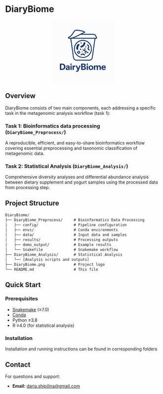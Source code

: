 # DiaryBiome

<div align="center">
  <img src="DiaryBiome.png" alt="DiaryBiome Logo" width="200"/>
</div>

## Overview

DiaryBiome consists of two main components, each addressing a specific task in the metagenomic analysis workflow (task 1):

### Task 1: Bioinformatics data processing (`DiaryBiome_Preprocess/`)
A reproducible, efficient, and easy-to-share bioinformatics workflow covering essential preprocessing and taxonomic classification of metagenomic data.

### Task 2: Statistical Analysis (`DiaryBiome_Analysis/`)
Comprehensive diversity analyses and differential abundance analysis between dietary supplement and yogurt samples using the processed data from processing step.

## Project Structure

```
DiaryBiome/
├── DiaryBiome_Preprocess/     # Bioinformatics Data Processing
│   ├── config/                # Pipeline configuration
│   ├── envs/                  # Conda environments
│   ├── data/                  # Input data and samples
│   ├── results/               # Processing outputs
│   ├── demo_output/           # Example results
│   └── Snakefile              # Snakemake workflow
├── DiaryBiome_Analysis/       # Statistical Analysis
│   └── [Analysis scripts and outputs]
├── DiaryBiome.png             # Project logo
└── README.md                  # This file
```

## Quick Start

### Prerequisites
- [Snakemake](https://snakemake.readthedocs.io/) (≥7.0)
- [Conda](https://docs.conda.io/)
- Python ≥3.8
- R ≥4.0 (for statistical analysis)

### Installation
Installation and running instructions can be found in corresponding folders


## Contact
For questions and support:
- **Email:** daria.shipilina@gmail.com